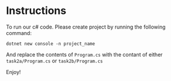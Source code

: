# Instructions
To run our c# code. Please create project by running the following command:
```
dotnet new console -n project_name
```

And replace the contents of `Program.cs` with the contant of either `task2a/Program.cs` or `task2b/Program.cs`

Enjoy!